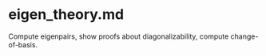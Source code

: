 # eigen_theory.md

Compute eigenpairs, show proofs about diagonalizability, compute change-of-basis.
